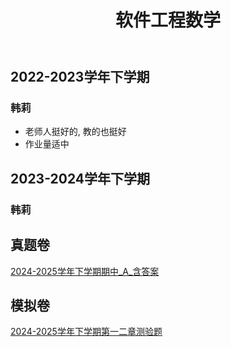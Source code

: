 ﻿---
title: 软件工程数学
description: "课程代码: SE1207"
---


## 2022-2023学年下学期

### 韩莉

- 老师人挺好的, 教的也挺好
- 作业量适中

## 2023-2024学年下学期

### 韩莉

## 真题卷

[2024-2025学年下学期期中_A_含答案](https://drive.vanillaaaa.org/SharedCourses/软件工程学院/软件工程数学/2024-2025学年下学期期中_A_含答案.pdf)

## 模拟卷

[2024-2025学年下学期第一二章测验题](https://drive.vanillaaaa.org/SharedCourses/软件工程学院/软件工程数学/2024-2025学年下学期第一二章测验题.pdf)
